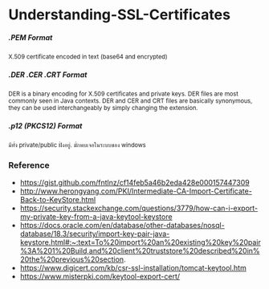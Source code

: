 # Understanding-SSL-Certificates

##### .PEM Format

<small>X.509 certificate encoded in text (base64 and encrypted)</small>

##### .DER .CER .CRT Format

<small>DER is a binary encoding for X.509 certificates and private keys. DER files are most commonly seen in Java contexts. DER and CER and CRT files are basically synonymous, they can be used interchangeably by simply changing the extension.</small>

##### .p12 (PKCS12) Format

<small>มีทั่ง private/public ฝั่งอยู่. มั่กพบเจอในระบบของ windows</small>

### Reference

- https://gist.github.com/fntlnz/cf14feb5a46b2eda428e000157447309
- http://www.herongyang.com/PKI/Intermediate-CA-Import-Certificate-Back-to-KeyStore.html
- https://security.stackexchange.com/questions/3779/how-can-i-export-my-private-key-from-a-java-keytool-keystore
- https://docs.oracle.com/en/database/other-databases/nosql-database/18.3/security/import-key-pair-java-keystore.html#:~:text=To%20import%20an%20existing%20key%20pair%3A%201%20Build,and%20client%20truststore%20described%20in%20the%20previous%20section.
- https://www.digicert.com/kb/csr-ssl-installation/tomcat-keytool.htm
- https://www.misterpki.com/keytool-export-cert/
